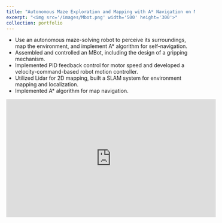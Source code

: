 ```yaml
---
title: "Autonomous Maze Exploration and Mapping with A* Navigation on Mbot"
excerpt: "<img src='/images/Mbot.png' width='500' height='300'>"
collection: portfolio
---
```


* Use an autonomous maze-solving robot to perceive its surroundings, map the environment, and implement A* algorithm for self-navigation. 
* Assembled and controlled an MBot, including the design of a gripping mechanism. 
* Implemented PID feedback control for motor speed and developed a velocity-command-based robot motion controller. 
* Utilized Lidar for 2D mapping, built a SLAM system for environment mapping and localization. 
* Implemented A* algorithm for map navigation. 

<!-- Plugin Youtude video -->
<div style="text-align: center;">
  <iframe width="560" height="315" src="https://www.youtube.com/embed/hOLYit4e4CE" frameborder="0" allow="accelerometer; autoplay; clipboard-write; encrypted-media; gyroscope; picture-in-picture" allowfullscreen></iframe>
</div>